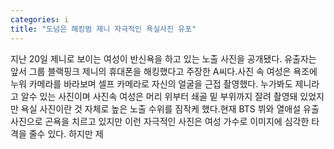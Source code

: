 ```yaml
---
categories: i
title: "도넘은 해킹범 제니 자극적인 욕실사진 유포"
---
```

지난 20일 제니로 보이는 여성이 반신욕을 하고 있는 노출 사진을 공개됐다. 유출자는 앞서 그룹 블랙핑크 제니의 휴대폰을 해킹했다고 주장한 A씨다.사진 속 여성은 욕조에 누워 카메라를 바라보며 셀프 카메라로 자신의 얼굴을 근접 촬영했다. 누가봐도 제니라고 알수 있는 사진이며 사진속 여성은 머리 위부터 쇄골 밑 부위까지 잘려 촬영돼 있었지만 욕실 사진이란 것 자체로 높은 노출 수위를 짐작케 했다.현재 BTS 뷔와 열애설 유출 사진으로 곤욕을 치르고 있지만 이런 자극적인 사진은 여성 가수로 이미지에 심각한 타격을 줄수 있다. 하지만 제